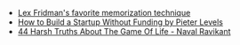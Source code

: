 - [Lex Fridman's favorite memorization technique](https://www.youtube.com/watch?v=6hM53sNGB9k)
- [How to Build a Startup Without Funding by Pieter Levels](https://www.youtube.com/watch?v=6reLWfFNer0)
- [44 Harsh Truths About The Game Of Life - Naval Ravikant](https://www.youtube.com/watch?v=KyfUysrNaco)
